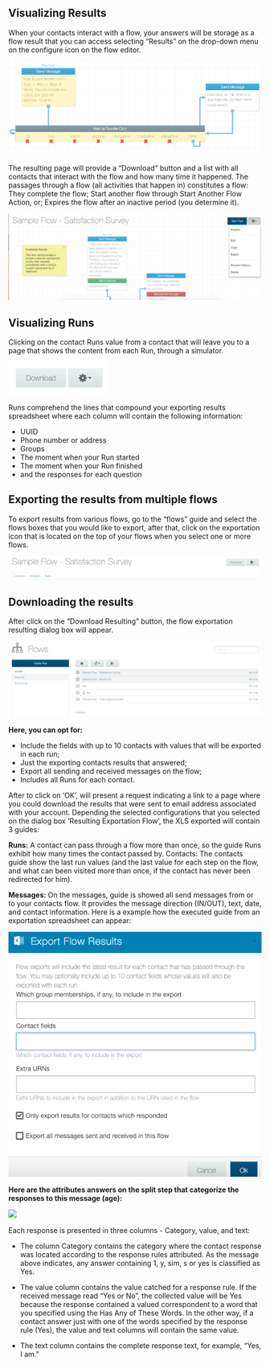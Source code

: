 ## Visualizing Results ##
When your contacts interact with a flow, your answers will be storage as a flow result that you can access selecting “Results”  on the drop-down menu on the configure icon on the flow editor.

![](/img/flow/flow70.png)

The resulting page will provide a “Download” button and a list with all contacts that interact with the flow and how many time it happened. The passages through a flow (all activities that happen in) constitutes a flow:
They complete the flow;
Start another flow through Start Another Flow Action, or;
Expires the flow after an inactive period (you determine it).

![](/img/flow/flow71.png)
 
## Visualizing Runs ##
Clicking on the contact Runs value from a contact that will  leave you to a page that shows the content from each Run, through a simulator.

![](/img/flow/flow72.png)

Runs comprehend the lines that compound your exporting results spreadsheet where each column will contain the following information:

- UUID
- Phone number or address
- Groups
- The moment when your Run started
- The moment when your Run finished
- and the responses for each question

## Exporting the results from multiple flows ##

To export results from various flows, go to the “flows” guide and select the flows boxes that you would like to export, after that, click on the exportation icon that is located on the top of your flows when you select one or more flows.

![](/img/flow/flow73.png)

## Downloading the results ##

After click on the “Download Resulting” button, the flow exportation resulting dialog box will appear.

![](/img/flow/flow74.png)

**Here, you can opt for:**

- Include the fields with up to 10 contacts with values that will be exported in each run;
- Just the exporting contacts results that answered;
- Export all sending and received messages on the flow;
- Includes all Runs for each contact.

After to click on ‘OK’, will present a request indicating a link to a page where you could download the results that were sent to email address associated with your account.
Depending the selected configurations that you selected on the dialog box ‘Resulting Exportation Flow’,  the XLS exported will contain 3 guides:

**Runs:** A contact can pass through a flow more than once, so the guide Runs exhibit how many times the contact passed by.
Contacts: The contacts guide show the last run values (and the last value for each step on the flow, and what can been visited more than once, if the contact has never been redirected for him).

**Messages:** On the messages, guide is showed all send messages from or to your contacts flow. It provides the message direction (IN/OUT), text, date, and contact information.
Here is a example how the executed guide from an exportation spreadsheet can appear:

![](/img/flow/flow75.png)

**Here are the attributes answers on the split step that categorize the responses to this message (age):**

![](/img/flow/flow76.png)

Each response is presented in three columns - Category, value, and text:

- The column Category contains the category where the contact response was located according to the response rules attributed. As the message above indicates, any answer containing 1, y, sim, s or yes is classified as Yes.

- The value column contains the value catched for a response rule. If the received message read “Yes or No”, the collected value will be Yes because the response contained a valued correspondent to a word that you specified using the Has Any of These Words. In the other way, if a contact answer just with one of the words specified by the response rule (Yes), the value and text columns will contain the same value.

- The text column contains the complete response text, for example, “Yes, I am.”
